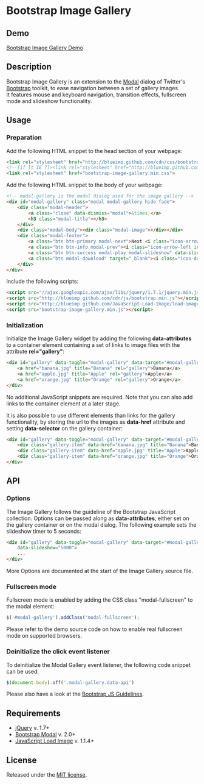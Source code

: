 # Bootstrap Image Gallery

## Demo
[Bootstrap Image Gallery Demo](http://blueimp.github.com/Bootstrap-Image-Gallery/)

## Description
Bootstrap Image Gallery is an extension to the [Modal](http://twitter.github.com/bootstrap/javascript.html#modal) dialog of Twitter's [Bootstrap](http://twitter.github.com/bootstrap/) toolkit, to ease navigation between a set of gallery images.  
It features mouse and keyboard navigation, transition effects, fullscreen mode and slideshow functionality.

## Usage

### Preparation
Add the following HTML snippet to the head section of your webpage:

```html
<link rel="stylesheet" href="http://blueimp.github.com/cdn/css/bootstrap.min.css">
<!--[if lt IE 7]><link rel="stylesheet" href="http://blueimp.github.com/cdn/css/bootstrap-ie6.min.css"><![endif]-->
<link rel="stylesheet" href="bootstrap-image-gallery.min.css">
```

Add the following HTML snippet to the body of your webpage:

```html
<!-- modal-gallery is the modal dialog used for the image gallery -->
<div id="modal-gallery" class="modal modal-gallery hide fade">
    <div class="modal-header">
        <a class="close" data-dismiss="modal">&times;</a>
        <h3 class="modal-title"></h3>
    </div>
    <div class="modal-body"><div class="modal-image"></div></div>
    <div class="modal-footer">
        <a class="btn btn-primary modal-next">Next <i class="icon-arrow-right icon-white"></i></a>
        <a class="btn btn-info modal-prev"><i class="icon-arrow-left icon-white"></i> Previous</a>
        <a class="btn btn-success modal-play modal-slideshow" data-slideshow="5000"><i class="icon-play icon-white"></i> Slideshow</a>
        <a class="btn modal-download" target="_blank"><i class="icon-download"></i> Download</a>
    </div>
</div>
```

Include the following scripts:

```html
<script src="//ajax.googleapis.com/ajax/libs/jquery/1.7.1/jquery.min.js"></script>
<script src="http://blueimp.github.com/cdn/js/bootstrap.min.js"></script>
<script src="http://blueimp.github.com/JavaScript-Load-Image/load-image.min.js"></script>
<script src="bootstrap-image-gallery.min.js"></script>
```

### Initialization
Initialize the Image Gallery widget by adding the following **data-attributes** to a container element containing a set of links to image files with the attribute **rel="gallery"**:

```html
<div id="gallery" data-toggle="modal-gallery" data-target="#modal-gallery">
    <a href="banana.jpg" title="Banana" rel="gallery">Banana</a>
    <a href="apple.jpg" title="Apple" rel="gallery">Apple</a>
    <a href="orange.jpg" title="Orange" rel="gallery">Orange</a>
</div>
```

No additional JavaScript snippets are required. Note that you can also add links to the container element at a later stage.

It is also possible to use different elements than links for the gallery functionality, by storing the url to the images as **data-href** attribute and setting **data-selector** on the gallery container:

```html
<div id="gallery" data-toggle="modal-gallery" data-target="#modal-gallery" data-selector="div.gallery-item">
    <div class="gallery-item" data-href="banana.jpg" title="Banana">Banana</div>
    <div class="gallery-item" data-href="apple.jpg" title="Apple">Apple</div>
    <div class="gallery-item" data-href="orange.jpg" title="Orange">Orange</div>
</div>
```

## API

### Options
The Image Gallery follows the guideline of the Bootstrap JavaScript collection. Options can be passed along as **data-attributes**, either set on the gallery container or on the modal dialog. The following example sets the slideshow timer to 5 seconds:

```html
<div id="gallery" data-toggle="modal-gallery" data-target="#modal-gallery"
    data-slideshow="5000">
    ...
</div>
```

More Options are documented at the start of the Image Gallery source file.

### Fullscreen mode
Fullscreen mode is enabled by adding the CSS class "modal-fullscreen" to the modal element:

```js
$('#modal-gallery').addClass('modal-fullscreen');
```

Please refer to the demo source code on how to enable real fullscreen mode on supported browsers.

### Deinitialize the click event listener
To deinitialize the Modal Gallery event listener, the following code snippet can be used:

```js
$(document.body).off('.modal-gallery.data-api')
```
Please also have a look at the [Bootstrap JS Guidelines](https://github.com/twitter/bootstrap/blob/master/js).

## Requirements
* [jQuery](http://jquery.com/) v. 1.7+
* [Bootstrap Modal](http://twitter.github.com/bootstrap/javascript.html#modal) v. 2.0+
* [JavaScript Load Image](http://blueimp.github.com/JavaScript-Load-Image) v. 1.1.4+

## License
Released under the [MIT license](http://www.opensource.org/licenses/MIT).
